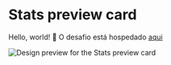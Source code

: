 # Stats preview card

Hello, world! 👋 O desafio está hospedado <a href="" target="_blank">aqui</a>

![Design preview for the Stats preview card](.)